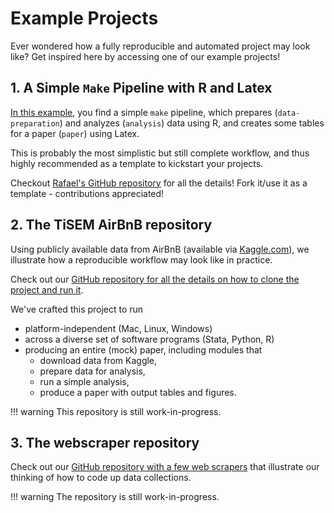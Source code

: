 # Example Projects

Ever wondered how a fully reproducible and automated project may look like? Get inspired here by accessing one of our example projects!

## 1. A Simple `Make` Pipeline with R and Latex

[In this example](https://github.com/rgreminger/example-make-workflow), you
find a simple `make` pipeline, which prepares (`data-preparation`) and analyzes (`analysis`)
data using R, and creates some tables for a paper (`paper`) using Latex.

This is probably the most simplistic but still complete workflow, and
thus highly recommended as a template to kickstart your projects.

Checkout [Rafael's GitHub repository](https://github.com/rgreminger/example-make-workflow) for all
the details! Fork it/use it as a template - contributions appreciated!

## 2. The TiSEM AirBnB repository

Using publicly available data from AirBnB (available via [Kaggle.com](https://www.kaggle.com/airbnb/boston)), we
illustrate how a reproducible workflow may look like in practice.

Check out our [GitHub repository for all the details on how to clone the project and run it](https://github.com/hannesdatta/tisem-airbnb).

We've crafted this project to run

- platform-independent (Mac, Linux, Windows)
- across a diverse set of software programs (Stata, Python, R)
- producing an entire (mock) paper, including modules that
    - download data from Kaggle,
    - prepare data for analysis,
    - run a simple analysis,
    - produce a paper with output tables and figures.

!!! warning
        This repository is still work-in-progress.

## 3. The webscraper repository

Check out our [GitHub repository with a few web scrapers](https://github.com/hannesdatta/scraping_workshop) that illustrate our thinking of how to code up data collections.

!!! warning
      The repository is still work-in-progress.
